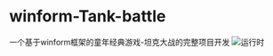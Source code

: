 # winform-Tank-battle
一个基于winform框架的童年经典游戏-坦克大战的完整项目开发
![运行时](https://github.com/150de/winform-Tank-battle/blob/main/pic.png)
